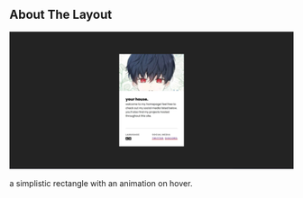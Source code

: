 ## About The Layout

![Alt text](/resources/images/website.jpg "website-screenshot")

a simplistic rectangle with an animation on hover. 
